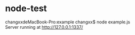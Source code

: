 # node-test

changxxdeMacBook-Pro:example changxx$ node example.js </br> 
Server running at http://127.0.0.1:1337/
